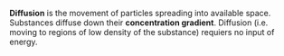 **Diffusion** is the movement of particles spreading into available space. Substances diffuse down their **concentration gradient**. Diffusion (i.e. moving to regions of low density of the substance) requiers no input of energy.